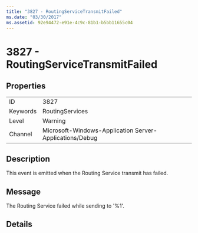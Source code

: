 ```yaml
---
title: "3827 - RoutingServiceTransmitFailed"
ms.date: "03/30/2017"
ms.assetid: 92e94472-e91e-4c9c-81b1-b5bb11655c04
---
```

# 3827 - RoutingServiceTransmitFailed
## Properties  
  
|||  
|-|-|  
|ID|3827|  
|Keywords|RoutingServices|  
|Level|Warning|  
|Channel|Microsoft-Windows-Application Server-Applications/Debug|  
  
## Description  
 This event is emitted when the Routing Service transmit has failed.  
  
## Message  
 The Routing Service failed while sending to '%1'.  
  
## Details
